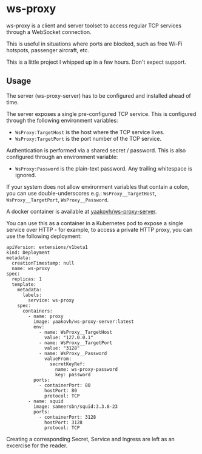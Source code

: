 # ws-proxy

ws-proxy is a client and server toolset to access regular TCP services through a WebSocket connection.

This is useful in situations where ports are blocked, such as free Wi-Fi hotspots, passenger aircraft, etc.

This is a little project I whipped up in a few hours. Don't expect support.

## Usage

The server (ws-proxy-server) has to be configured and installed ahead of time.

The server exposes a single pre-configured TCP service. This is configured through the following environment variables:

- `WsProxy:TargetHost` is the host where the TCP service lives.
- `WsProxy:TargetPort` is the port number of the TCP service.

Authentication is performed via a shared secret / password. This is also configured through an environment variable:

- `WsProxy:Password` is the plain-text password. Any trailing whitespace is ignored.

If your system does not allow environment variables that contain a colon, you can use double-underscores e.g.: `WsProxy__TargetHost`, `WsProxy__TargetPort`, `WsProxy__Password`.

A docker container is available at [yaakovh/ws-proxy-server](https://hub.docker.com/r/yaakovh/ws-proxy-server/).

You can use this as a container in a Kubernetes pod to expose a single service over HTTP - for example, to access a private HTTP proxy, you can use the following deployment:

```
apiVersion: extensions/v1beta1
kind: Deployment
metadata:
  creationTimestamp: null
  name: ws-proxy
spec:
  replicas: 1
  template:
    metadata:
      labels:
        service: ws-proxy
    spec:
      containers:
        - name: proxy
          image: yaakovh/ws-proxy-server:latest
          env:
            - name: WsProxy__TargetHost
              value: "127.0.0.1"
            - name: WsProxy__TargetPort
              value: "3128"
            - name: WsProxy__Password
              valueFrom:
                secretKeyRef:
                  name: ws-proxy-password
                  key: password
          ports:
            - containerPort: 80
              hostPort: 80
              protocol: TCP
        - name: squid
          image: sameersbn/squid:3.3.8-23
          ports:
            - containerPort: 3128
              hostPort: 3128
              protocol: TCP
```

Creating a corresponding Secret, Service and Ingress are left as an excercise for the reader.
